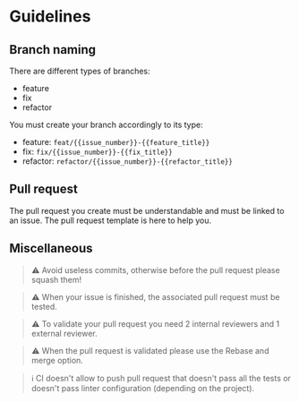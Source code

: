 # Guidelines

## Branch naming

There are different types of branches:
* feature
* fix
* refactor

You must create your branch accordingly to its type:
* feature:  `feat/{{issue_number}}-{{feature_title}}`
* fix:      `fix/{{issue_number}}-{{fix_title}}`
* refactor: `refactor/{{issue_number}}-{{refactor_title}}`

## Pull request

The pull request you create must be understandable and must be linked to an issue.
The pull request template is here to help you.

## Miscellaneous

> :warning: Avoid useless commits, otherwise before the pull request please squash them!

> :warning: When your issue is finished, the associated pull request must be tested.

> :warning: To validate your pull request you need 2 internal reviewers and 1 external reviewer.

> :warning: When the pull request is validated please use the Rebase and merge option.

> ℹ️ CI doesn't allow to push pull request that doesn't pass all the tests or doesn't pass linter configuration (depending on the project).
